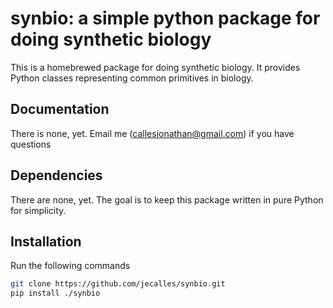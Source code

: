 # synbio: a simple python package for doing synthetic biology
This is a homebrewed package for doing synthetic biology. It provides Python classes representing common primitives in biology.

## Documentation
There is none, yet. Email me (callesjonathan@gmail.com) if you have questions

## Dependencies
There are none, yet. The goal is to keep this package written in pure Python for simplicity.

## Installation
Run the following commands

```bash
git clone https://github.com/jecalles/synbio.git
pip install ./synbio
```
